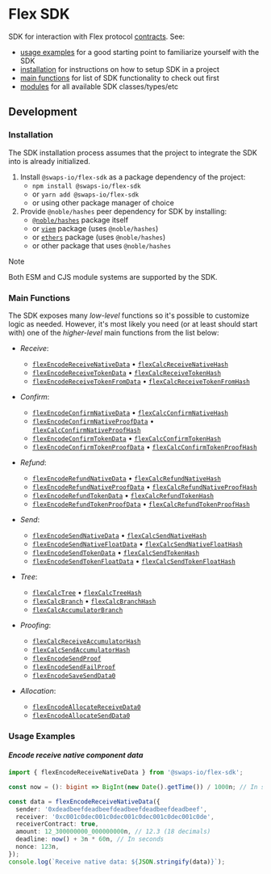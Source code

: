 # Flex SDK

SDK for interaction with Flex protocol [contracts](https://github.com/swaps-io/flex-contracts). See:

- [usage examples](#usage-examples) for a good starting point to familiarize yourself with the SDK
- [installation](#installation) for instructions on how to setup SDK in a project
- [main functions](#main-functions) for list of SDK functionality to check out first
- [modules](link://modules) for all available SDK classes/types/etc

## Development

### Installation

The SDK installation process assumes that the project to integrate the SDK into is already initialized.

1. Install `@swaps-io/flex-sdk` as a package dependency of the project:
   - `npm install @swaps-io/flex-sdk`
   - or `yarn add @swaps-io/flex-sdk`
   - or using other package manager of choice
2. Provide `@noble/hashes` peer dependency for SDK by installing:
   - [`@noble/hashes`](https://www.npmjs.com/package/@noble/hashes) package itself
   - or [`viem`](https://www.npmjs.com/package/viem) package (uses `@noble/hashes`)
   - or [`ethers`](https://www.npmjs.com/package/ethers) package (uses `@noble/hashes`)
   - or other package that uses `@noble/hashes`

> [!NOTE]
>
> Both ESM and CJS module systems are supported by the SDK.

### Main Functions

The SDK exposes many _low-level_ functions so it's possible to customize logic as needed. However, it's most likely you
need (or at least should start with) one of the _higher-level_ main functions from the list below:

- _Receive_:
  - [`flexEncodeReceiveNativeData`](link://functions/flexEncodeReceiveNativeData.html) •
    [`flexCalcReceiveNativeHash`](link://functions/flexCalcReceiveNativeHash.html)
  - [`flexEncodeReceiveTokenData`](link://functions/flexEncodeReceiveTokenData.html) •
    [`flexCalcReceiveTokenHash`](link://functions/flexCalcReceiveTokenHash.html)
  - [`flexEncodeReceiveTokenFromData`](link://functions/flexEncodeReceiveTokenFromData.html) •
    [`flexCalcReceiveTokenFromHash`](link://functions/flexCalcReceiveTokenFromHash.html)

- _Confirm_:
  - [`flexEncodeConfirmNativeData`](link://functions/flexEncodeConfirmNativeData.html) •
    [`flexCalcConfirmNativeHash`](link://functions/flexCalcConfirmNativeHash.html)
  - [`flexEncodeConfirmNativeProofData`](link://functions/flexEncodeConfirmNativeProofData.html) •
    [`flexCalcConfirmNativeProofHash`](link://functions/flexCalcConfirmNativeProofHash.html)
  - [`flexEncodeConfirmTokenData`](link://functions/flexEncodeConfirmTokenData.html) •
    [`flexCalcConfirmTokenHash`](link://functions/flexCalcConfirmTokenHash.html)
  - [`flexEncodeConfirmTokenProofData`](link://functions/flexEncodeConfirmTokenProofData.html) •
    [`flexCalcConfirmTokenProofHash`](link://functions/flexCalcConfirmTokenProofHash.html)

- _Refund_:
  - [`flexEncodeRefundNativeData`](link://functions/flexEncodeRefundNativeData.html) •
    [`flexCalcRefundNativeHash`](link://functions/flexCalcRefundNativeHash.html)
  - [`flexEncodeRefundNativeProofData`](link://functions/flexEncodeRefundNativeProofData.html) •
    [`flexCalcRefundNativeProofHash`](link://functions/flexCalcRefundNativeProofHash.html)
  - [`flexEncodeRefundTokenData`](link://functions/flexEncodeRefundTokenData.html) •
    [`flexCalcRefundTokenHash`](link://functions/flexCalcRefundTokenHash.html)
  - [`flexEncodeRefundTokenProofData`](link://functions/flexEncodeRefundTokenProofData.html) •
    [`flexCalcRefundTokenProofHash`](link://functions/flexCalcRefundTokenProofHash.html)

- _Send_:
  - [`flexEncodeSendNativeData`](link://functions/flexEncodeSendNativeData.html) •
    [`flexCalcSendNativeHash`](link://functions/flexCalcSendNativeHash.html)
  - [`flexEncodeSendNativeFloatData`](link://functions/flexEncodeSendNativeFloatData.html) •
    [`flexCalcSendNativeFloatHash`](link://functions/flexCalcSendNativeFloatHash.html)
  - [`flexEncodeSendTokenData`](link://functions/flexEncodeSendTokenData.html) •
    [`flexCalcSendTokenHash`](link://functions/flexCalcSendTokenHash.html)
  - [`flexEncodeSendTokenFloatData`](link://functions/flexEncodeSendTokenFloatData.html) •
    [`flexCalcSendTokenFloatHash`](link://functions/flexCalcSendTokenFloatHash.html)

- _Tree_:
  - [`flexCalcTree`](link://functions/flexCalcTree.html) •
    [`flexCalcTreeHash`](link://functions/flexCalcTreeHash.html)
  - [`flexCalcBranch`](link://functions/flexCalcBranch.html) •
    [`flexCalcBranchHash`](link://functions/flexCalcBranchHash.html)
  - [`flexCalcAccumulatorBranch`](link://functions/flexCalcAccumulatorBranch.html)

- _Proofing_:
  - [`flexCalcReceiveAccumulatorHash`](link://functions/flexCalcReceiveAccumulatorHash.html)
  - [`flexCalcSendAccumulatorHash`](link://functions/flexCalcSendAccumulatorHash.html)
  - [`flexEncodeSendProof`](link://functions/flexEncodeSendProof.html)
  - [`flexEncodeSendFailProof`](link://functions/flexEncodeSendFailProof.html)
  - [`flexEncodeSaveSendData0`](link://functions/flexEncodeSaveSendData0.html)

- _Allocation_:
  - [`flexEncodeAllocateReceiveData0`](link://functions/flexEncodeAllocateReceiveData0.html)
  - [`flexEncodeAllocateSendData0`](link://functions/flexEncodeAllocateSendData0.html)

### Usage Examples

#### _Encode receive native component data_

```ts
import { flexEncodeReceiveNativeData } from '@swaps-io/flex-sdk';

const now = (): bigint => BigInt(new Date().getTime()) / 1000n; // In seconds

const data = flexEncodeReceiveNativeData({
  sender: '0xdeadbeefdeadbeefdeadbeefdeadbeefdeadbeef',
  receiver: '0xc001c0dec001c0dec001c0dec001c0dec001c0de',
  receiverContract: true,
  amount: 12_300000000_000000000n, // 12.3 (18 decimals)
  deadline: now() + 3n * 60n, // In seconds
  nonce: 123n,
});
console.log(`Receive native data: ${JSON.stringify(data)}`);
```
